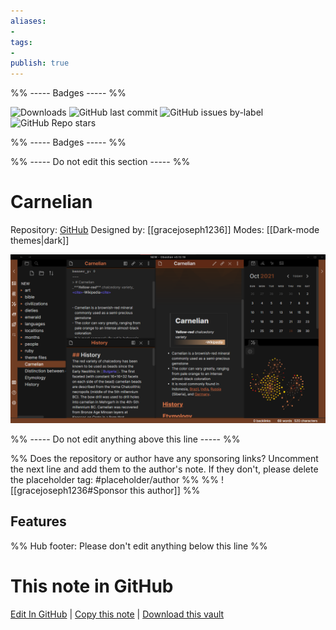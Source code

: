 ```yaml
---
aliases:
- 
tags: 
- 
publish: true
---
```


%% ----- Badges ----- %%

![Downloads](https://img.shields.io/badge/downloads-1409-573E7A?style=for-the-badge&logo=)
![GitHub last commit](https://img.shields.io/github/last-commit/gracejoseph1236/obsidian-carnelian?color=573E7A&label=last%20update&logo=github&style=for-the-badge)
![GitHub issues by-label](https://img.shields.io/github/issues/gracejoseph1236/obsidian-carnelian/help%20wanted?color=573E7A&logo=github&style=for-the-badge) 
![GitHub Repo stars](https://img.shields.io/github/stars/gracejoseph1236/obsidian-carnelian?color=573E7A&logo=github&style=for-the-badge)

%% ----- Badges ----- %%

%% ----- Do not edit this section ----- %%

# Carnelian

Repository: [GitHub](https://github.com/gracejoseph1236/obsidian-carnelian)
Designed by: [[gracejoseph1236]]
Modes: [[Dark-mode themes|dark]]



![screenshot](https://github.com/gracejoseph1236/obsidian-carnelian/raw/main/example.png)

%% ----- Do not edit anything above this line ----- %% 

%% Does the repository or author have any sponsoring links? Uncomment the next line and add them to the author's note. If they don't, please delete the placeholder tag: #placeholder/author %%
%% ![[gracejoseph1236#Sponsor this author]] %%


## Features



%% Hub footer: Please don't edit anything below this line %%

# This note in GitHub

<span class="git-footer">[Edit In GitHub](https://github.dev/obsidian-community/obsidian-hub/blob/main/02%20-%20Community%20Expansions/02.05%20All%20Community%20Expansions/Themes/Carnelian.md "git-hub-edit-note") | [Copy this note](https://raw.githubusercontent.com/obsidian-community/obsidian-hub/main/02%20-%20Community%20Expansions/02.05%20All%20Community%20Expansions/Themes/Carnelian.md "git-hub-copy-note") | [Download this vault](https://github.com/obsidian-community/obsidian-hub/archive/refs/heads/main.zip "git-hub-download-vault") </span>
